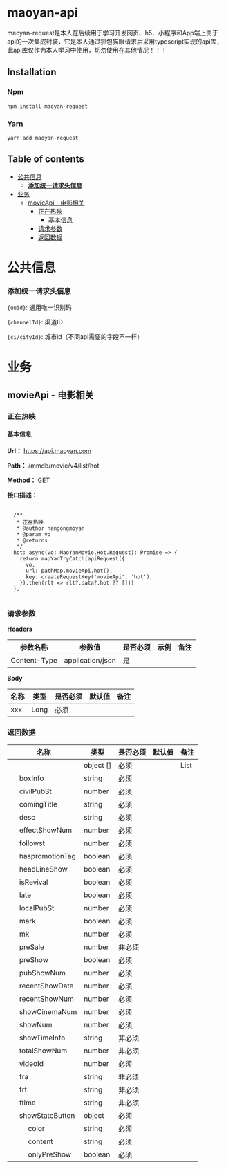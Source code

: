 

<h1 class="curproject-name"> maoyan-api </h1>

 maoyan-request是本人在后续用于学习开发网页、h5、小程序和App端上关于api的一次集成封装，它是本人通过抓包猫眼请求后采用typescript实现的api库，此api库仅作为本人学习中使用，切勿使用在其他情况！！！

## Installation

### Npm

```
npm install maoyan-request
```
### Yarn

```
yarn add maoyan-request
```

## Table of contents

- [公共信息](#公共信息)
    - [**添加统一请求头信息**](#添加统一请求头信息)
- [业务](#业务)
  - [movieApi - 电影相关](#movieapi---电影相关)
    - [正在热映](#正在热映)
      - [基本信息](#基本信息)
    - [请求参数](#请求参数)
    - [返回数据](#返回数据)
  
# 公共信息

### **添加统一请求头信息**

`{uuid}`: 通用唯一识别码

`{channelId}`: 渠道ID

`{ci/cityId}`: 城市id（不同api需要的字段不一样）

# 业务

## movieApi - 电影相关

### 正在热映

#### 基本信息

**Url：** https://api.maoyan.com

**Path：** /mmdb/movie/v4/list/hot

**Method：** GET

**接口描述：**
 <pre>
  <code>  
  /**
   * 正在热映
   * @author nangongmoyan
   * @param vo
   * @returns
   */
  hot: async(vo: MaoYanMovie.Hot.Request): Promise<MovieBase.MoviesData> => {
    return mapYanTryCatch<MovieBase.MoviesData>(apiRequest<MaoYanMovie.Hot.Request, MaoYanMovie.MovieResponeseOne>({
      vo,
      url: pathMap.movieApi.hot(),
      key: createRequestKey('movieApi', 'hot'),
    }).then(rlt => rlt?.data?.hot ?? []))
  },
  </code>
</pre>

### 请求参数
**Headers**

| 参数名称  | 参数值  |  是否必须 | 示例  | 备注  |
| ------------ | ------------ | ------------ | ------------ | ------------ |
| Content-Type  |  application/json | 是  |   |   |

**Body**

<table>
  <thead class="ant-table-thead">
    <tr>
      <th key=name>名称</th>
      <th key=type>类型</th>
      <th key=required>是否必须</th>
      <th key=default>默认值</th>
      <th key=desc>备注</th>
    </tr>
  </thead>
  <tbody className="ant-table-tbody">
    <tr key=0-0>
      <td key=0>xxx</td>
      <td key=1>Long</td>
      <td key=2>必须</td>
      <td key=3></td>
      <td key=4>
        <span style="white-space: pre-wrap"></span>
      </td>
    </tr>
  </tbody>
</table>

### 返回数据

<table>
  <thead class="ant-table-thead">
    <tr>
      <th key=name>名称</th>
      <th key=type>类型</th>
      <th key=required>是否必须</th>
      <th key=default>默认值</th>
      <th key=desc>备注</th>
    </tr>
  </thead>
  <tbody className="ant-table-tbody">
    <tr key=0>
      <td key=0></td>
      <td key=1>object []</td>
      <td key=2>必须</td>
      <td key=3></td>
      <td key=4>
        <span style="white-space: pre-wrap">List<MyBankCardListRespVO></span>
      </td>
    </tr>
    <tr key=0-0>
      <td key=0>
        <span style="padding-left: 20px">
          boxInfo
        </span>
      </td>
      <td key=1>string</td>
      <td key=2>必须</td>
      <td key=3></td>
      <td key=4>
        <span style="white-space: pre-wrap"></span>
      </td>
    </tr>
    <tr key=0-1>
      <td key=0>
        <span style="padding-left: 20px">
          civilPubSt
        </span>
      </td>
      <td key=1>number</td>
      <td key=2>必须</td>
      <td key=3></td>
      <td key=4>
        <span style="white-space: pre-wrap"></span>
      </td>
    </tr>
    <tr key=0-2>
      <td key=0>
        <span style="padding-left: 20px">
          comingTitle
        </span>
      </td>
      <td key=1>string</td>
      <td key=2>必须</td>
      <td key=3></td>
      <td key=4>
        <span style="white-space: pre-wrap"></span>
      </td>
    </tr>
    <tr key=0-3>
      <td key=0>
        <span style="padding-left: 20px">
          desc
        </span>
      </td>
      <td key=1>string</td>
      <td key=2>必须</td>
      <td key=3></td>
      <td key=4>
        <span style="white-space: pre-wrap"></span>
      </td>
    </tr>
    <tr key=0-4>
      <td key=0>
        <span style="padding-left: 20px">
          effectShowNum
        </span>
      </td>
      <td key=1>number</td>
      <td key=2>必须</td>
      <td key=3></td>
      <td key=4>
        <span style="white-space: pre-wrap"></span>
      </td>
    </tr>
    <tr key=0-5>
      <td key=0>
        <span style="padding-left: 20px">
          followst
        </span>
      </td>
      <td key=1>number</td>
      <td key=2>必须</td>
      <td key=3></td>
      <td key=4>
        <span style="white-space: pre-wrap"></span>
      </td>
    </tr>
    <tr key=0-6>
      <td key=0>
        <span style="padding-left: 20px">
          haspromotionTag
        </span>
      </td>
      <td key=1>boolean</td>
      <td key=2>必须</td>
      <td key=3></td>
      <td key=4>
        <span style="white-space: pre-wrap"></span>
      </td>
    </tr>
    <tr key=0-7>
      <td key=0>
        <span style="padding-left: 20px">
          headLineShow
        </span>
      </td>
      <td key=1>boolean</td>
      <td key=2>必须</td>
      <td key=3></td>
      <td key=4>
        <span style="white-space: pre-wrap"></span>
      </td>
    </tr>
    <tr key=0-8>
      <td key=0>
        <span style="padding-left: 20px">
          isRevival
        </span>
      </td>
      <td key=1>boolean</td>
      <td key=2>必须</td>
      <td key=3></td>
      <td key=4>
        <span style="white-space: pre-wrap"></span>
      </td>
    </tr>
    <tr key=0-9>
      <td key=0>
        <span style="padding-left: 20px">
          late
        </span>
      </td>
      <td key=1>boolean</td>
      <td key=2>必须</td>
      <td key=3></td>
      <td key=4>
        <span style="white-space: pre-wrap"></span>
      </td>
    </tr>
    <tr key=0-10>
      <td key=0>
        <span style="padding-left: 20px">
          localPubSt
        </span>
      </td>
      <td key=1>number</td>
      <td key=2>必须</td>
      <td key=3></td>
      <td key=4>
        <span style="white-space: pre-wrap"></span>
      </td>
    </tr>
    <tr key=0-11>
      <td key=0>
        <span style="padding-left: 20px">
          mark
        </span>
      </td>
      <td key=1>boolean</td>
      <td key=2>必须</td>
      <td key=3></td>
      <td key=4>
        <span style="white-space: pre-wrap"></span>
      </td>
    </tr>
    <tr key=0-12>
      <td key=0>
        <span style="padding-left: 20px">
          mk
        </span>
      </td>
      <td key=1>number</td>
      <td key=2>必须</td>
      <td key=3></td>
      <td key=4>
        <span style="white-space: pre-wrap"></span>
      </td>
    </tr>
    <tr key=0-13>
      <td key=0>
        <span style="padding-left: 20px">
          preSale
        </span>
      </td>
      <td key=1>number</td>
      <td key=2>非必须</td>
      <td key=3></td>
      <td key=4>
        <span style="white-space: pre-wrap"></span>
      </td>
    </tr>
    <tr key=0-14>
      <td key=0>
        <span style="padding-left: 20px">
          preShow
        </span>
      </td>
      <td key=1>boolean</td>
      <td key=2>必须</td>
      <td key=3></td>
      <td key=4>
        <span style="white-space: pre-wrap"></span>
      </td>
    </tr>
    <tr key=0-15>
      <td key=0>
        <span style="padding-left: 20px">
          pubShowNum
        </span>
      </td>
      <td key=1>number</td>
      <td key=2>必须</td>
      <td key=3></td>
      <td key=4>
        <span style="white-space: pre-wrap"></span>
      </td>
    </tr>
    <tr key=0-16>
      <td key=0>
        <span style="padding-left: 20px">
          recentShowDate
        </span>
      </td>
      <td key=1>number</td>
      <td key=2>必须</td>
      <td key=3></td>
      <td key=4>
        <span style="white-space: pre-wrap"></span>
      </td>
    </tr>
    <tr key=0-17>
      <td key=0>
        <span style="padding-left: 20px">
          recentShowNum
        </span>
      </td>
      <td key=1>number</td>
      <td key=2>必须</td>
      <td key=3></td>
      <td key=4>
        <span style="white-space: pre-wrap"></span>
      </td>
    </tr>
    <tr key=0-18>
      <td key=0>
        <span style="padding-left: 20px">
          showCinemaNum
        </span>
      </td>
      <td key=1>number</td>
      <td key=2>必须</td>
      <td key=3></td>
      <td key=4>
        <span style="white-space: pre-wrap"></span>
      </td>
    </tr>
    <tr key=0-19>
      <td key=0>
        <span style="padding-left: 20px">
          showNum
        </span>
      </td>
      <td key=1>number</td>
      <td key=2>必须</td>
      <td key=3></td>
      <td key=4>
        <span style="white-space: pre-wrap"></span>
      </td>
    </tr>
    <tr key=0-20>
      <td key=0>
        <span style="padding-left: 20px">
          showTimeInfo
        </span>
      </td>
      <td key=1>string</td>
      <td key=2>非必须</td>
      <td key=3></td>
      <td key=4>
        <span style="white-space: pre-wrap"></span>
      </td>
    </tr>
    <tr key=0-21>
      <td key=0>
        <span style="padding-left: 20px">
          totalShowNum
        </span>
      </td>
      <td key=1>number</td>
      <td key=2>非必须</td>
      <td key=3></td>
      <td key=4>
        <span style="white-space: pre-wrap"></span>
      </td>
    </tr>
    <tr key=0-22>
      <td key=0>
        <span style="padding-left: 20px">
          videoId
        </span>
      </td>
      <td key=1>number</td>
      <td key=2>必须</td>
      <td key=3></td>
      <td key=4>
        <span style="white-space: pre-wrap"></span>
      </td>
    </tr>
    <tr key=0-23>
      <td key=0>
        <span style="padding-left: 20px">
          fra
        </span>
      </td>
      <td key=1>string</td>
      <td key=2>非必须</td>
      <td key=3></td>
      <td key=4>
        <span style="white-space: pre-wrap"></span>
      </td>
    </tr>
    <tr key=0-24>
      <td key=0>
        <span style="padding-left: 20px">
          frt
        </span>
      </td>
      <td key=1>string</td>
      <td key=2>非必须</td>
      <td key=3></td>
      <td key=4>
        <span style="white-space: pre-wrap"></span>
      </td>
    </tr>
    <tr key=0-25>
      <td key=0>
        <span style="padding-left: 20px">
          ftime
        </span>
      </td>
      <td key=1>string</td>
      <td key=2>非必须</td>
      <td key=3></td>
      <td key=4>
        <span style="white-space: pre-wrap"></span>
      </td>
    </tr>
    <tr key=0-26>
      <td key=0>
        <span style="padding-left: 20px">
          showStateButton
        </span>
      </td>
      <td key=1>object</td>
      <td key=2>必须</td>
      <td key=3></td>
      <td key=4>
        <span style="white-space: pre-wrap"></span>
      </td>
    </tr>
    <tr key=0-26-0>
      <td key=0>
        <span style="padding-left: 20px">
          <span style="color: #8c8a8a"> </span> color
        </span>
      </td>
      <td key=1>string</td>
      <td key=2>必须</td>
      <td key=3></td>
      <td key=4>
      <span style="white-space: pre-wrap"></span>
      </td>
    </tr>
    <tr key=0-26-1>
      <td key=0>
        <span style="padding-left: 20px">
          <span style="color: #8c8a8a"> </span> content
        </span>
      </td>
      <td key=1>string</td>
      <td key=2>必须</td>
      <td key=3></td>
      <td key=4>
      <span style="white-space: pre-wrap"></span>
      </td>
    </tr>
    <tr key=0-26-2>
      <td key=0>
        <span style="padding-left: 20px">
          <span style="color: #8c8a8a"> </span> onlyPreShow
        </span>
      </td>
      <td key=1>boolean</td>
      <td key=2>必须</td>
      <td key=3></td>
      <td key=4>
      <span style="white-space: pre-wrap"></span>
      </td>
    </tr>
  </tbody>
</table>